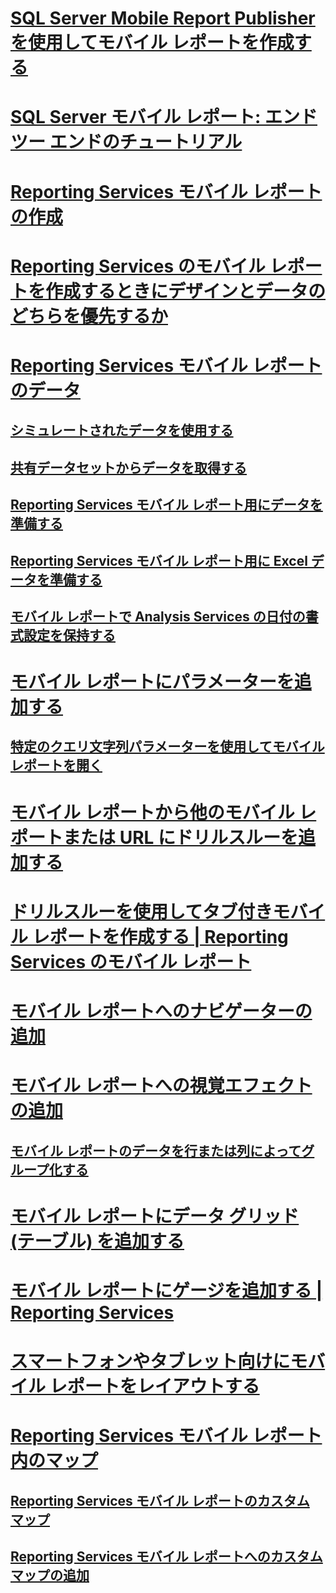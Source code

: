 # [SQL Server Mobile Report Publisher を使用してモバイル レポートを作成する](create-mobile-reports-with-sql-server-mobile-report-publisher.md)  
# [SQL Server モバイル レポート: エンド ツー エンドのチュートリアル](sql-server-mobile-reports-end-to-end-walk-through.md)  
# [Reporting Services モバイル レポートの作成](create-a-reporting-services-mobile-report.md)  
# [Reporting Services のモバイル レポートを作成するときにデザインとデータのどちらを優先するか](design-first-or-data-first-when-creating-in-reporting-services-mobile-reports.md)  
# [Reporting Services モバイル レポートのデータ](data-for-reporting-services-mobile-reports.md)  
## [シミュレートされたデータを使用する](work-with-simulated-data-in-reporting-services-mobile-reports.md)  
## [共有データセットからデータを取得する](get-data-from-shared-datasets-in-reporting-services-mobile-reports.md)  
## [Reporting Services モバイル レポート用にデータを準備する](prepare-data-for-reporting-services-mobile-reports.md)  
## [Reporting Services モバイル レポート用に Excel データを準備する](prepare-excel-data-for-reporting-services-mobile-reports.md)  
## [モバイル レポートで Analysis Services の日付の書式設定を保持する](retain-date-formatting-for-analysis-services-in-mobile-reports.md)  
# [モバイル レポートにパラメーターを追加する](add-parameters-to-a-mobile-report-reporting-services.md)  
## [特定のクエリ文字列パラメーターを使用してモバイル レポートを開く](open-a-mobile-report-with-specific-query-string-parameters-reporting-services.md)  
# [モバイル レポートから他のモバイル レポートまたは URL にドリルスルーを追加する](add-drillthrough-from-a-mobile-report-to-other-mobile-reports-or-urls.md)  
# [ドリルスルーを使用してタブ付きモバイル レポートを作成する | Reporting Services のモバイル レポート](create-a-tabbed-mobile-report-by-using-drillthrough.md)  
# [モバイル レポートへのナビゲーターの追加](add-navigators-to-reporting-services-mobile-reports.md)  
# [モバイル レポートへの視覚エフェクトの追加](add-visualizations-to-reporting-services-mobile-reports.md)  
## [モバイル レポートのデータを行または列によってグループ化する](group-data-by-columns-or-rows-in-a-mobile-report-reporting-services.md)  
# [モバイル レポートにデータ グリッド (テーブル) を追加する](add-data-grids-to-mobile-reports-reporting-services.md)  
# [モバイル レポートにゲージを追加する | Reporting Services](add-gauges-to-mobile-reports-reporting-services.md)  
# [スマートフォンやタブレット向けにモバイル レポートをレイアウトする](lay-out-a-reporting-services-mobile-report-for-phone-or-tablet.md)  
# [Reporting Services モバイル レポート内のマップ](maps-in-reporting-services-mobile-reports.md)  
## [Reporting Services モバイル レポートのカスタム マップ](custom-maps-in-reporting-services-mobile-reports.md)  
## [Reporting Services モバイル レポートへのカスタム マップの追加](add-a-custom-map-to-a-reporting-services-mobile-report.md)  
